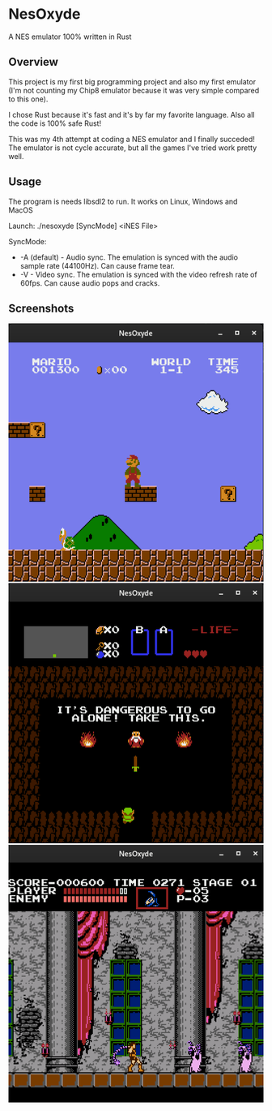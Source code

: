 # NesOxyde

A NES emulator 100% written in Rust

## Overview

This project is my first big programming project and also my first emulator (I'm not counting my Chip8 emulator because it was very simple compared to this one).

I chose Rust because it's fast and it's by far my favorite language. Also all the code is 100% safe Rust!

This was my 4th attempt at coding a NES emulator and I finally succeded! The emulator is not cycle accurate, but all the games I've tried work pretty well.

## Usage

The program is needs libsdl2 to run.
It works on Linux, Windows and MacOS

Launch: ./nesoxyde [SyncMode] \<iNES File\>

SyncMode:

- -A (default) - Audio sync. The emulation is synced with the audio sample rate (44100Hz). Can cause frame tear.
- -V - Video sync. The emulation is synced with the video refresh rate of 60fps. Can cause audio pops and cracks.

## Screenshots

![Super Mario Bros](/screenshots/smb.png "Super Mario Bros")
![Zelda](/screenshots/zelda.png "Zelda")
![Castlevania](/screenshots/castlevania.png "Castlevania")
